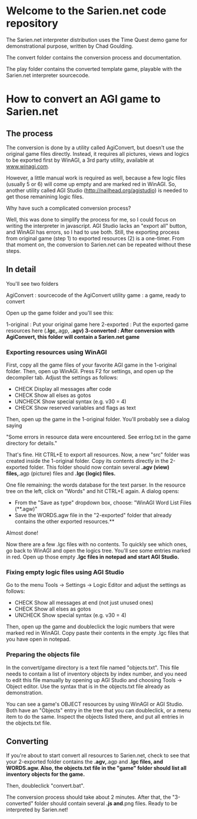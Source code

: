 # Welcome to the Sarien.net code repository #

The Sarien.net interpreter distribution uses the Time Quest demo game for demonstrational purpose, written by Chad Goulding.

The convert folder contains the conversion process and documentation.

The play folder contains the converted template game, playable with the Sarien.net interpreter sourcecode.

# How to convert an AGI game to Sarien.net #

## The process ##

The conversion is done by a utility called AgiConvert, but doesn't use the original game files directly.
Instead, it requires all pictures, views and logics to be exported first by WinAGI, a 3rd party
utility, available at www.winagi.com.

However, a little manual work is required as well, because a few logic files (usually 5 or 6) will come
up empty and are marked red in WinAGI. So, another utility called AGI Studio (http://nailhead.org/agistudio)
is needed to get those remanining logic files.

Why have such a complicated conversion process?

Well, this was done to simplify the process for me, so I could focus on writing the interpreter in
javascript. AGI Studio lacks an "export all" button, and WinAGI has errors, so I had to use both. Still,
the exporting process from original game (step 1) to exported resources (2) is a one-timer. From that
moment on, the conversion to Sarien.net can be repeated without these steps.

## In detail ##

You'll see two folders

AgiConvert : sourcecode of the AgiConvert utility
game : a game, ready to convert

Open up the game folder and you'll see this:

1-original : Put your original game here
2-exported : Put the exported game resources here (**.lgc,**.agp, **.agv)
3-converted : After conversion with AgiConvert, this folder will contain a Sarien.net game**

### Exporting resources using WinAGI ###

First, copy all the game files of your favorite AGI game in the 1-original folder. Then, open up WinAGI.
Press F2 for settings, and open up the decompiler tab. Adjust the settings as follows:

- CHECK Display all messages after code
- CHECK Show all elses as gotos
- UNCHECK Show special syntax (e.g. v30 = 4)
- CHECK Show reserved variables and flags as text

Then, open up the game in the 1-original folder. You'll probably see a dialog saying

"Some errors in resource data were encountered. See errlog.txt in the game directory for details."

That's fine.
Hit CTRL+E to export all resources. Now, a new "src" folder was created inside the 1-original folder.
Copy its contents directly in the 2-exported folder. This folder should now contain several **.agv (view)
files,**.agp (picture) files and **.lgc (logic) files.**

One file remaining: the words database for the text parser. In the resource tree on the left, click on
"Words" and hit CTRL+E again. A dialog opens:

- From the "Save as type" dropdown box, choose: "WinAGI Word List Files (**.agw)"
- Save the WORDS.agw file in the "2-exported" folder that already contains the other exported resources.**

Almost done!

Now there are a few .lgc files with no contents. To quickly see which ones, go back to WinAGI and open
the logics tree. You'll see some entries marked in red. Open up those empty **.lgc files in notepad and
start AGI Studio.**

### Fixing empty logic files using AGI Studio ###

Go to the menu Tools -> Settings -> Logic Editor and adjust the settings as follows:

- CHECK Show all messages at end (not just unused ones)
- CHECK Show all elses as gotos
- UNCHECK Show special syntax (e.g. v30 = 4)

Then, open up the game and doubleclick the logic numbers that were marked red in WinAGI. Copy paste
their contents in the empty .lgc files that you have open in notepad.

### Preparing the objects file ###

In the convert/game directory is a text file named "objects.txt". This file needs to contain a list of
inventory objects by index number, and you need to edit this file manually by opening up AGI Studio and
choosing Tools -> Object editor. Use the syntax that is in the objects.txt file already as demonstration.

You can see a game's OBJECT resources by using WinAGI or AGI Studio. Both have an "Objects" entry in the
tree that you can doubleclick, or a menu item to do the same. Inspect the objects listed there, and
put all entries in the objects.txt file.

## Converting ##

If you're about to start convert all resources to Sarien.net, check to see that your 2-exported folder
contains the **.agv,**.agp and **.lgc files, and WORDS.agw. Also, the objects.txt file in the "game" folder
should list all inventory objects for the game.**

Then, doubleclick "convert.bat".

The conversion process should take about 2 minutes. After that, the "3-converted" folder should contain
several **.js and**.png files. Ready to be interpreted by Sarien.net!